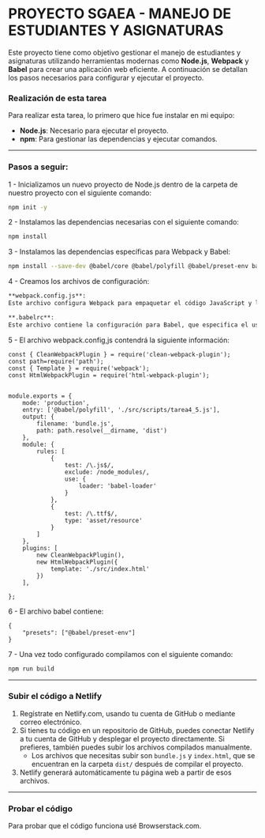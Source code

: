 # PROYECTO SGAEA - MANEJO DE ESTUDIANTES Y ASIGNATURAS

Este proyecto tiene como objetivo gestionar el manejo de estudiantes y asignaturas utilizando herramientas modernas como **Node.js**, **Webpack** y **Babel** para crear una aplicación web eficiente. A continuación se detallan los pasos necesarios para configurar y ejecutar el proyecto.


### Realización de esta tarea
Para realizar esta tarea, lo primero que hice fue instalar en mi equipo:

- **Node.js**: Necesario para ejecutar el proyecto.
- **npm**: Para gestionar las dependencias y ejecutar comandos.

---

### Pasos a seguir:
1 - Inicializamos un nuevo proyecto de Node.js dentro de la carpeta de nuestro proyecto con el siguiente comando: 
```bash
npm init -y
```

2 - Instalamos las dependencias necesarias con el siguiente comando:
```bash
npm install
```
3 - Instalamos las dependencias específicas para Webpack y Babel: 
```bash
npm install --save-dev @babel/core @babel/polyfill @babel/preset-env babel-loader clean-webpack-plugin html-webpack-plugin webpack webpack-cli webpack-dev-server
```

4 - Creamos los archivos de configuración:

```markdown
**webpack.config.js**:
Este archivo configura Webpack para empaquetar el código JavaScript y los archivos de recursos. Además, se incluye la configuración de Babel para compilar el código y de plugins para limpiar la carpeta de salida y generar el archivo HTML.

**.babelrc**:
Este archivo contiene la configuración para Babel, que especifica el uso del preset `@babel/preset-env` para transpilar el código JavaScript a una versión compatible con los navegadores más comunes.
```


5 - El archivo webpack.config,js contendrá la siguiente información: 

```
const { CleanWebpackPlugin } = require('clean-webpack-plugin');
const path=require('path');
const { Template } = require('webpack');
const HtmlWebpackPlugin = require('html-webpack-plugin');


module.exports = {
    mode: 'production',
    entry: ['@babel/polyfill', './src/scripts/tarea4_5.js'],
    output: {
        filename: 'bundle.js',
        path: path.resolve(__dirname, 'dist')
    },
    module: {
        rules: [
            {
                test: /\.js$/,
                exclude: /node_modules/,
                use: {
                    loader: 'babel-loader'
                }
            },
            {
                test: /\.ttf$/,
                type: 'asset/resource'
            }
        ]
    },
    plugins: [
        new CleanWebpackPlugin(),
        new HtmlWebpackPlugin({
            template: './src/index.html'
        })
    ],
    
};
```
6 - El archivo babel contiene:
```
{
    "presets": ["@babel/preset-env"]
}
```

7 - Una vez todo configurado compilamos con el siguiente comando: 
```bash
npm run build
```

---

### Subir el código a Netlify

1. Regístrate en Netlify.com, usando tu cuenta de GitHub o mediante correo electrónico.
2. Si tienes tu código en un repositorio de GitHub, puedes conectar Netlify a tu cuenta de GitHub y desplegar el proyecto directamente. Si prefieres, también puedes subir los archivos compilados manualmente.
   - Los archivos que necesitas subir son `bundle.js` y `index.html`, que se encuentran en la carpeta `dist/` después de compilar el proyecto.
3. Netlify generará automáticamente tu página web a partir de esos archivos.

---
### Probar el código
Para probar que el código funciona usé Browserstack.com. 








